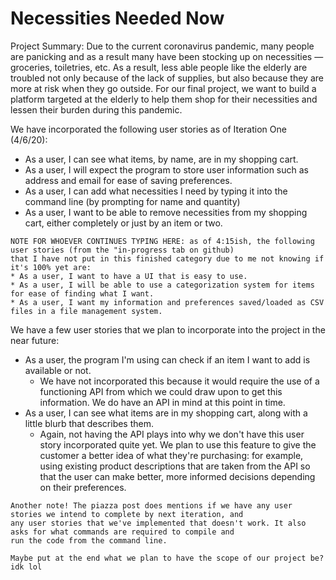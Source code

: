 # Necessities Needed Now

Project Summary: Due to the current coronavirus pandemic, many people are panicking and as a result many have been stocking 
up on necessities — groceries, toiletries, etc. As a result, less able people like the elderly are troubled not only because 
of the lack of supplies, but also because they are more at risk when they go outside. For our final project, we want to build
a platform targeted at the elderly to help them shop for their necessities and lessen their burden during this pandemic.

We have incorporated the following user stories as of Iteration One (4/6/20):
* As a user, I can see what items, by name, are in my shopping cart.
* As a user, I will expect the program to store user information such as address and email for ease of saving preferences.
* As a user, I can add what necessities I need by typing it into the command line (by prompting for name and quantity)
* As a user, I want to be able to remove necessities from my shopping cart, either completely or just by an item or two.

```
NOTE FOR WHOEVER CONTINUES TYPING HERE: as of 4:15ish, the following user stories (from the "in-progress tab on github) 
that I have not put in this finished category due to me not knowing if it's 100% yet are: 
* As a user, I want to have a UI that is easy to use.
* As a user, I will be able to use a categorization system for items for ease of finding what I want.
* As a user, I want my information and preferences saved/loaded as CSV files in a file management system.
```

We have a few user stories that we plan to incorporate into the project in the near future:
* As a user, the program I'm using can check if an item I want to add is available or not.
    * We have not incorporated this because it would require the use of a functioning API from which we could draw upon
    to get this information. We do have an API in mind at this point in time.
* As a user, I can see what items are in my shopping cart, along with a little blurb that describes them.
    * Again, not having the API plays into why we don't have this user story incorporated quite yet. We plan to use this
    feature to give the customer a better idea of what they're purchasing: for example, using existing product descriptions
    that are taken from the API so that the user can make better, more informed decisions depending on their preferences.

``` 
Another note! The piazza post does mentions if we have any user stories we intend to complete by next iteration, and 
any user stories that we've implemented that doesn't work. It also asks for what commands are required to compile and 
run the code from the command line.

Maybe put at the end what we plan to have the scope of our project be? idk lol
```

